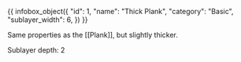 {{ infobox_object({
	"id": 1,
	"name": "Thick Plank",
	"category": "Basic",
	"sublayer_width": 6,
}) }}

Same properties as the [[Plank]], but slightly thicker.

Sublayer depth: 2